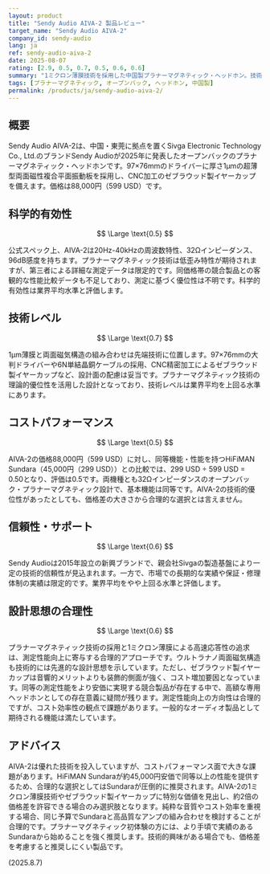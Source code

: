```yaml
---
layout: product
title: "Sendy Audio AIVA-2 製品レビュー"
target_name: "Sendy Audio AIVA-2"
company_id: sendy-audio
lang: ja
ref: sendy-audio-aiva-2
date: 2025-08-07
rating: [2.9, 0.5, 0.7, 0.5, 0.6, 0.6]
summary: "1ミクロン薄膜技術を採用した中国製プラナーマグネティック・ヘッドホン。技術的には優れているが、Sundaraと比較してコストパフォーマンスは劣る。"
tags: [プラナーマグネティック, オープンバック, ヘッドホン, 中国製]
permalink: /products/ja/sendy-audio-aiva-2/
---
```


## 概要

Sendy Audio AIVA-2は、中国・東莞に拠点を置くSivga Electronic Technology Co., Ltd.のブランドSendy Audioが2025年に発表したオープンバックのプラナーマグネティック・ヘッドホンです。97×76mmのドライバーに厚さ1μmの超薄型両面磁性複合平面振動板を採用し、CNC加工のゼブラウッド製イヤーカップを備えます。価格は88,000円（599 USD）です。

## 科学的有効性

$$ \Large \text{0.5} $$

公式スペック上、AIVA-2は20Hz-40kHzの周波数特性、32Ωインピーダンス、96dB感度を持ちます。プラナーマグネティック技術は低歪み特性が期待されますが、第三者による詳細な測定データは限定的です。同価格帯の競合製品との客観的な性能比較データも不足しており、測定に基づく優位性は不明です。科学的有効性は業界平均水準と評価します。

## 技術レベル

$$ \Large \text{0.7} $$

1μm薄膜と両面磁気構造の組み合わせは先端技術に位置します。97×76mmの大判ドライバーや6N単結晶銅ケーブルの採用、CNC精密加工によるゼブラウッド製イヤーカップなど、設計面の配慮は妥当です。プラナーマグネティック技術の理論的優位性を活用した設計となっており、技術レベルは業界平均を上回る水準にあります。

## コストパフォーマンス

$$ \Large \text{0.5} $$

AIVA-2の価格88,000円（599 USD）に対し、同等機能・性能を持つHiFiMAN Sundara（45,000円（299 USD））との比較では、299 USD ÷ 599 USD = 0.50となり、評価は0.5です。両機種とも32Ωインピーダンスのオープンバック・プラナーマグネティック設計で、基本機能は同等です。AIVA-2の技術的優位性があったとしても、価格差の大きさから合理的な選択とは言えません。

## 信頼性・サポート

$$ \Large \text{0.6} $$

Sendy Audioは2015年設立の新興ブランドで、親会社Sivgaの製造基盤により一定の技術的信頼性が見込まれます。一方で、市場での長期的な実績や保証・修理体制の実績は限定的です。業界平均をやや上回る水準と評価します。

## 設計思想の合理性

$$ \Large \text{0.6} $$

プラナーマグネティック技術の採用と1ミクロン薄膜による高速応答性の追求は、測定性能向上に寄与する合理的アプローチです。ウルトラナノ両面磁気構造も技術的には先進的な設計思想を示しています。ただし、ゼブラウッド製イヤーカップは音響的メリットよりも装飾的側面が強く、コスト増加要因となっています。同等の測定性能をより安価に実現する競合製品が存在する中で、高額な専用ヘッドホンとしての存在意義に疑問が残ります。測定性能向上の方向性は合理的ですが、コスト効率性の観点で課題があります。一般的なオーディオ製品として期待される機能は満たしています。

## アドバイス

AIVA-2は優れた技術を投入していますが、コストパフォーマンス面で大きな課題があります。HiFiMAN Sundaraが約45,000円安価で同等以上の性能を提供するため、合理的な選択としてはSundaraが圧倒的に推奨されます。AIVA-2の1ミクロン薄膜技術やゼブラウッド製イヤーカップに特別な価値を見出し、約2倍の価格差を許容できる場合のみ選択肢となります。純粋な音質やコスト効率を重視する場合、同じ予算でSundaraと高品質なアンプの組み合わせを検討することが合理的です。プラナーマグネティック初体験の方には、より手頃で実績のあるSundaraから始めることを強く推奨します。技術的興味がある場合でも、価格差を考慮すると推奨しにくい製品です。

(2025.8.7)
